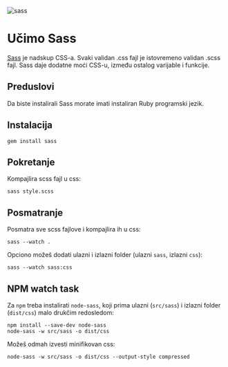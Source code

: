 ![sass](https://upload.wikimedia.org/wikipedia/commons/thumb/9/96/Sass_Logo_Color.svg/320px-Sass_Logo_Color.svg.png)

# Učimo Sass

[Sass](http://sass-lang.com/) je nadskup CSS-a. Svaki validan .css fajl je istovremeno validan .scss fajl. Sass daje dodatne moći CSS-u, između ostalog varijable i funkcije.

## Preduslovi

Da biste instalirali Sass morate imati instaliran Ruby programski jezik.


## Instalacija
```
gem install sass
```

## Pokretanje 

Kompajlira scss fajl u css:
```
sass style.scss
```

## Posmatranje 

Posmatra sve scss fajlove i kompajlira ih u css:
```
sass --watch .
```

Opciono možeš dodati ulazni i izlazni folder (ulazni `sass`, izlazni `css`):
```
sass --watch sass:css
```

## NPM watch task

Za `npm` treba instalirati `node-sass`, koji prima ulazni (`src/sass`) i izlazni folder (`dist/css`) malo drukčim redosledom:
```
npm install --save-dev node-sass
node-sass -w src/sass -o dist/css
```

Možeš odmah izvesti minifikovan css:
```
node-sass -w src/sass -o dist/css --output-style compressed
```

